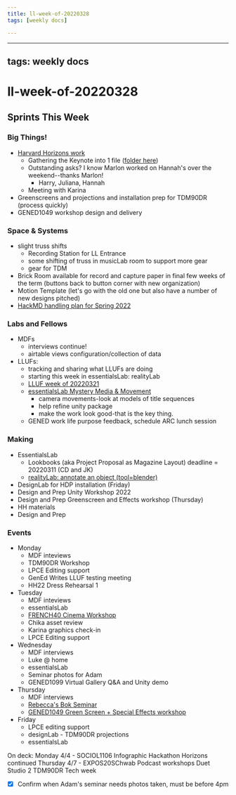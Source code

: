 ```yaml
---
title: ll-week-of-20220328
tags: [weekly docs]

---
```


---
tags: weekly docs
---

# ll-week-of-20220328

## Sprints This Week

### Big Things!

* [Harvard Horizons work](https://hackmd.io/8MULM-DtRdqSZAhfoG5D7w?view)
    * Gathering the Keynote into 1 file ([folder here](https://drive.google.com/drive/folders/1z9nu8pz1iZGXJ2YXZXFc-pLYXqM9aJnP))
    * Outstanding asks? I know Marlon worked on Hannah's over the weekend--thanks Marlon!
        * Harry, Juliana, Hannah
    * Meeting with Karina
* Greenscreens and projections and installation prep for TDM90DR (process quickly)
* GENED1049 workshop design and delivery


### Space & Systems
* slight truss shifts
    * Recording Station for LL Entrance
    * some shifting of truss in musicLab room to support more gear
    * gear for TDM
* Brick Room available for record and capture paper in final few weeks of the term (buttons back to button corner with new organization)
* Motion Template (let's go with the old one but also have a number of new designs pitched)
* [HackMD handling plan for Spring 2022](/SF2ew1_3QQ2bTFhSO0GFGQ)


### Labs and Fellows
* MDFs
    * interviews continue!
    * airtable views configuration/collection of data
* LLUFs:
    * tracking and sharing what LLUFs are doing
    * starting this week in essentialsLab: realityLab
    * [LLUF week of 20220321](https://hackmd.io/__inFR_MR5-rwbB7n-wsMw)
    * [essentialsLab Mystery Media & Movement]()
        * camera movements-look at models of title sequences
        * help refine unity package
        * make the work look good-that is the key thing.
    *    GENED work life purpose feedback, schedule ARC lunch session

### Making
* EssentialsLab
    * Lookbooks (aka Project Proposal as Magazine Layout) deadline = 20220311 (CD and JK)
    * [realityLab: annotate an object (tool=blender)](https://hackmd.io/wtbYUGnqSHC8o6--w2s6SA) 
* DesignLab for HDP installation (Friday)
* Design and Prep Unity Workshop 2022
* Design and Prep Greenscreen and Effects workshop (Thursday)
* HH materials
* Design and Prep

### Events

* Monday
    * MDF inteviews
    * TDM90DR Workshop
    * LPCE Editing support
    * GenEd Writes LLUF testing meeting
    * HH22 Dress Rehearsal 1
* Tuesday
    * MDF inteviews
    * essentialsLab
    * [FRENCH40 Cinema Workshop](https://hackmd.io/O2iqFdfOSkqT8x1lkaE9Gw?view)
    * Chika asset review
    * Karina graphics check-in
    * LPCE Editing support
* Wednesday
    * MDF interviews
    * Luke @ home
    * essentialsLab
    * Seminar photos for Adam
    * GENED1099 Virtual Gallery Q&A and Unity demo
* Thursday
    * MDF interviews
    * [Rebecca's Bok Seminar](https://hackmd.io/divV4gLIQO6w0IJwjp9dIA?view)
    * [GENED1049 Green Screen + Special Effects workshop](https://hackmd.io/wZpdtyuvTJipi62xj-O4yQ)
* Friday
    * LPCE editing support
    * designLab - TDM90DR projections
    * essentialsLab


On deck:
Monday 4/4 - SOCIOL1106 Infographic Hackathon
Horizons continued
Thursday 4/7 - EXPOS20SChwab Podcast workshops
Duet Studio 2
TDM90DR Tech week


- [x] Confirm when Adam's seminar needs photos taken, must be before 4pm